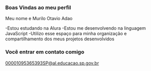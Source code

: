 ### Boas Vindas ao meu perfil

Meu nome e Murilo Otavio Adao

-Estou estudando na Alura
-Estou me desenvolvendo na linguagem JavaScript
-Utilizo esse espaço para minha organização e compartilhamento dos meus projetos desenvolvidos

### Você entrar em contato comigo

00001095365393SP@al.educacao.sp.gov.br
